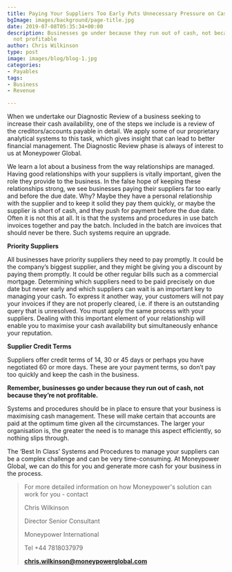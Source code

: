 ```yaml
---
title: Paying Your Suppliers Too Early Puts Unnecessary Pressure on Cash.
bgImage: images/background/page-title.jpg
date: 2019-07-08T05:35:34+00:00
description: Businesses go under because they run out of cash, not because they’re
  not profitable
author: Chris Wilkinson
type: post
image: images/blog/blog-1.jpg
categories:
- Payables
tags:
- Business
- Revenue

---
```

When we undertake our Diagnostic Review of a business seeking to increase their cash availability, one of the steps we include is a review of the creditors/accounts payable in detail. We apply some of our proprietary analytical systems to this task, which gives insight that can lead to better financial management. The Diagnostic Review phase is always of interest to us at Moneypower Global.

We learn a lot about a business from the way relationships are managed. Having good relationships with your suppliers is vitally important, given the role they provide to the business. In the false hope of keeping these relationships strong, we see businesses paying their suppliers far too early and before the due date. Why? Maybe they have a personal relationship with the supplier and to keep it solid they pay them quickly, or maybe the supplier is short of cash, and they push for payment before the due date. Often it is not this at all. It is that the systems and procedures in use batch invoices together and pay the batch. Included in the batch are invoices that should never be there. Such systems require an upgrade.

**Priority Suppliers**

All businesses have priority suppliers they need to pay promptly. It could be the company’s biggest supplier, and they might be giving you a discount by paying them promptly. It could be other regular bills such as a commercial mortgage. Determining which suppliers need to be paid precisely on due date but never early and which suppliers can wait is an important key to managing your cash. To express it another way, your customers will not pay your invoices if they are not properly cleared, i.e. if there is an outstanding query that is unresolved. You must apply the same process with your suppliers. Dealing with this important element of your relationship will enable you to maximise your cash availability but simultaneously enhance your reputation.

**Supplier Credit Terms**

Suppliers offer credit terms of 14, 30 or 45 days or perhaps you have negotiated 60 or more days. These are your payment terms, so don’t pay too quickly and keep the cash in the business.

**Remember, businesses go under because they run out of cash, not because they’re not profitable.**

Systems and procedures should be in place to ensure that your business is maximising cash management. These will make certain that accounts are paid at the optimum time given all the circumstances. The larger your organisation is, the greater the need is to manage this aspect efficiently, so nothing slips through.

The ‘Best In Class’ Systems and Procedures to manage your suppliers can be a complex challenge and can be very time-consuming. At Moneypower Global, we can do this for you and generate more cash for your business in the process.

> For more detailed information on how Moneypower's solution can work for you - contact
>
> Chris Wilkinson
>
> Director Senior Consultant
>
> Moneypower International
>
> Tel +44 7818037979
>
> [**chris.wilkinson@moneypowerglobal.com**](mailto:chris.wilkinson@moneypowerglobal.com)